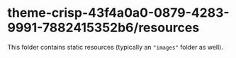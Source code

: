# theme-crisp-43f4a0a0-0879-4283-9991-7882415352b6/resources

This folder contains static resources (typically an `"images"` folder as well).
